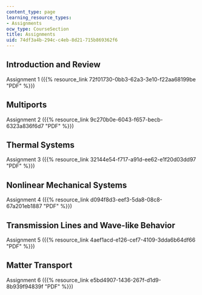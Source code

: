 ```yaml
---
content_type: page
learning_resource_types:
- Assignments
ocw_type: CourseSection
title: Assignments
uid: 74df3a4b-294c-c4eb-8d21-715b869362f6
---
```


Introduction and Review
-----------------------

Assignment 1 ({{% resource_link 72f01730-0bb3-62a3-3e10-f22aa68199be "PDF" %}})

Multiports
----------

Assignment 2 ({{% resource_link 9c270b0e-6043-f657-becb-6323a836f6d7 "PDF" %}})

Thermal Systems
---------------

Assignment 3 ({{% resource_link 32144e54-f717-a91d-ee62-e1f20d03dd97 "PDF" %}})

Nonlinear Mechanical Systems
----------------------------

Assignment 4 ({{% resource_link d094f8d3-eef3-5da8-08c8-67a201eb1887 "PDF" %}})

Transmission Lines and Wave-like Behavior
-----------------------------------------

Assignment 5 ({{% resource_link 4aef1acd-e126-cef7-4109-3dda6b64df66 "PDF" %}})

Matter Transport
----------------

Assignment 6 ({{% resource_link e5bd4907-1436-267f-d1d9-8b939f94839f "PDF" %}})